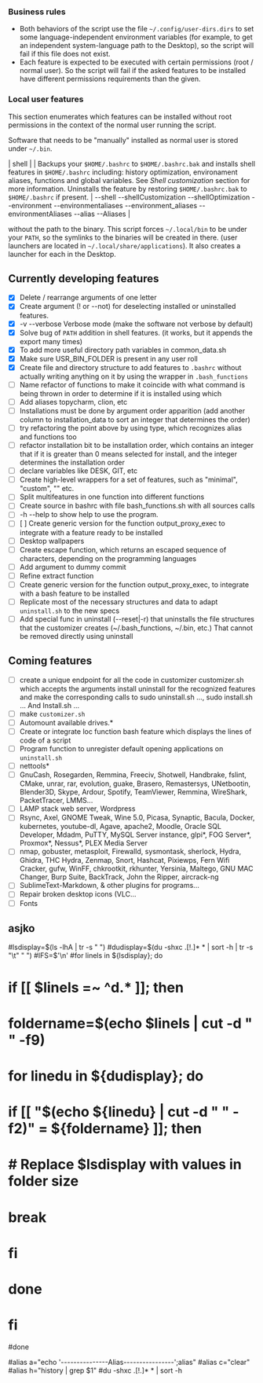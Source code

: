 ### Business rules

* Both behaviors of the script use the file `~/.config/user-dirs.dirs` to set some language-independent environment variables (for example, to get an independent system-language path to the Desktop), so the script will fail if this file does not exist.
* Each feature is expected to be executed with certain permissions (root / normal user). So the script will fail if the asked features to be installed have different permissions requirements than the given.

### Local user features 
This section enumerates which features can be installed without root permissions in the context of the normal user running the script.

Software that needs to be "manually" installed as normal user is stored under `~/.bin`.


| shell | | Backups your `$HOME/.bashrc` to `$HOME/.bashrc.bak` and installs shell features in `$HOME/.bashrc` including: history optimization, environament aliases, functions and global variables. See *Shell customization* section for more information. Uninstalls the feature by restoring `$HOME/.bashrc.bak` to `$HOME/.bashrc` if present. | --shell --shellCustomization --shellOptimization --environment --environmentaliases --environment_aliases --environmentAliases --alias --Aliases | 

 without the path to the binary. This script forces `~/.local/bin` to be under your `PATH`, so the symlinks to the binaries will be created in there.
  (user launchers are located in `~/.local/share/applications`). It also creates a launcher for each in the Desktop.
 

## Currently developing features
- [x] Delete / rearrange arguments of one letter 
- [x] Create argument (! or --not) for deselecting installed or uninstalled features.
- [x] -v --verbose Verbose mode (make the software not verbose by default)
- [x] Solve bug of `PATH` addition in shell features. (it works, but it appends the export many times)
- [x] To add more useful directory path variables in common_data.sh
- [x] Make sure USR_BIN_FOLDER is present in any user roll
- [x] Create file and directory structure to add features to `.bashrc` without actually writing anything on it by using the wrapper in `.bash_functions`  
- [ ] Name refactor of functions to make it coincide with what command is being thrown in order to determine if it is installed using which
- [ ] Add aliases topycharm, clion, etc  
- [ ] Installations must be done by argument order apparition (add another column to installation_data to sort an integer that determines the order)
- [ ] try refactoring the point above by using type, which recognizes alias and functions too
- [ ] refactor installation bit to be installation order, which contains an integer that if it is greater than 0 means selected for install, and the integer determines the installation order
- [ ] declare variables like DESK, GIT, etc
- [ ] Create high-level wrappers for a set of features, such as "minimal", "custom", "" etc.
- [ ] Split multifeatures in one function into different functions
- [ ] Create source in bashrc with file bash_functions.sh with all sources calls
- [ ] -h --help to show help to use the program.
- [ ] [ ] Create generic version for the function output_proxy_exec to integrate with a feature ready to be installed
- [ ] Desktop wallpapers
- [ ] Create escape function, which returns an escaped sequence of characters, depending on the programming languages
- [ ] Add argument to dummy commit
- [ ] Refine extract function
- [ ] Create generic version for the function output_proxy_exec, to integrate with a bash feature to be installed
- [ ] Replicate most of the necessary structures and data to adapt `uninstall.sh` to the new specs
- [ ] Add special func in uninstall (--reset|-r) that uninstalls the file structures that the customizer creates (~/.bash_functions, ~/.bin, etc.) That cannot be removed directly using uninstall

## Coming features
- [ ] create a unique endpoint for all the code in customizer customizer.sh which accepts the arguments install uninstall for the recognized features and make the corresponding calls to sudo uninstall.sh ..., sudo install.sh ... And Install.sh ... 
- [ ] make `customizer.sh` 
- [ ] Automount available drives.*
- [ ] Create or integrate loc function bash feature which displays the lines of code of a script  
- [ ] Program function to unregister default opening applications on `uninstall.sh`
- [ ] nettools* 
- [ ] GnuCash, Rosegarden, Remmina, Freeciv, Shotwell, Handbrake, fslint, CMake, unrar, rar, evolution, guake, Brasero, Remastersys, UNetbootin, Blender3D, Skype, Ardour, Spotify, TeamViewer, Remmina, WireShark, PacketTracer, LMMS...
- [ ] LAMP stack web server, Wordpress
- [ ] Rsync, Axel, GNOME Tweak, Wine 5.0, Picasa, Synaptic, Bacula, Docker, kubernetes, youtube-dl, Agave, apache2, Moodle, Oracle SQL Developer, Mdadm, PuTTY, MySQL Server instance, glpi*, FOG Server*, Proxmox*, Nessus*, PLEX Media Server
- [ ] nmap, gobuster, metasploit, Firewalld, sysmontask, sherlock, Hydra, Ghidra, THC Hydra, Zenmap, Snort, Hashcat, Pixiewps, Fern Wifi Cracker, gufw, WinFF, chkrootkit, rkhunter, Yersinia, Maltego, GNU MAC Changer, Burp Suite, BackTrack, John the Ripper, aircrack-ng
- [ ] SublimeText-Markdown, & other plugins for programs...
- [ ] Repair broken desktop icons (VLC...
- [ ] Fonts

## asjko
  #lsdisplay=$(ls -lhA | tr -s " ")
  #dudisplay=$(du -shxc .[!.]* * | sort -h | tr -s "\t" " ")
  #IFS=$'\n'
  #for linels in ${lsdisplay}; do
  #  if [[ $linels =~ ^d.* ]]; then
  #    foldername=$(echo $linels | cut -d " " -f9)
  #    for linedu in ${dudisplay}; do
  #      if [[ "$(echo ${linedu} | cut -d " " -f2)" = ${foldername} ]]; then
  #        # Replace $lsdisplay with values in folder size 
  #        break
  #      fi
  #    done
  #  fi
  #done

  #alias a="echo '---------------Alias----------------';alias"
  #alias c="clear"
  #alias h="history | grep $1"
  #du -shxc .[!.]* * | sort -h
